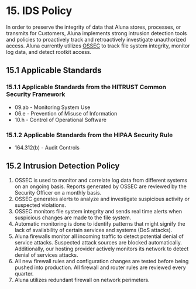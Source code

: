 # 15. IDS Policy

In order to preserve the integrity of data that Aluna stores, processes, or transmits for Customers, Aluna implements strong intrusion detection tools and policies to proactively track and retroactively investigate unauthorized access. Aluna currently utilizes [OSSEC](http://www.ossec.net/) to track file system integrity, monitor log data, and detect rootkit access.

## 15.1 Applicable Standards

### 15.1.1 Applicable Standards from the HITRUST Common Security Framework

* 09.ab - Monitoring System Use
* 06.e - Prevention of Misuse of Information
* 10.h - Control of Operational Software

### 15.1.2 Applicable Standards from the HIPAA Security Rule

* 164.312(b) - Audit Controls

## 15.2 Intrusion Detection Policy

1. OSSEC is used to monitor and correlate log data from different systems on an ongoing basis. Reports generated by OSSEC are reviewed by the Security Officer on a monthly basis.
2. OSSEC generates alerts to analyze and investigate suspicious activity or suspected violations.
3. OSSEC monitors file system integrity and sends real time alerts when suspicious changes are made to the file system.
4. Automatic monitoring is done to identify patterns that might signify the lack of availability of certain services and systems (DoS attacks).
5. Aluna firewalls monitor all incoming traffic to detect potential denial of service attacks. Suspected attack sources are blocked automatically. Additionally, our hosting provider actively monitors its network to detect denial of services attacks.
6. All new firewall rules and configuration changes are tested before being pushed into production. All firewall and router rules are reviewed every quarter.
7. Aluna utilizes redundant firewall on network perimeters.

